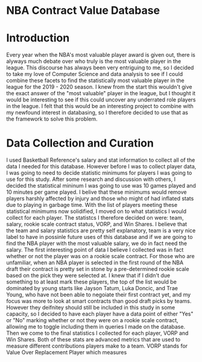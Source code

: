 # NBA Contract Value Database

# Introduction 

Every year when the NBA's most valuable player award is given out, there is alyways much debate over who truly is the most valuable player in the league. This discourse has always been very entriguing to me, so I decided to take my love of Computer Science and data analysis to see if I could combine these facets to find the statistically most valuable player in the league for the 2019 - 2020 season. I knew from the start this wouldn't give the exact answer of the "most valuable" player in the league, but I thought it would be interesting to see if this could uncover any underrated role players in the league. I felt that this would be an interesting project to combine with my newfound interest in databasing, so I therefore decided to use that as the framework to solve this problem.

# Data Collection and Curation

I used Basketball Reference's salary and stat information to collect all of the data I needed for this database. However before I was to collect player data, I was going to need to decide statistic minimums for players I was going to use for this study. After some research and discussion with others, I decided the statistical mininum I was going to use was 10 games played and 10 minutes per game played. I belive that these minimums would remove players harshly affected by injury and those who might of had inflated stats due to playing in garbage time. With the list of players meeting these statistical minimums now solidified, I moved on to what statistics I would collect for each player. The statistcs I therefore decided on were: team, salary, rookie scale contract status, VORP, and Win Shares. I believe that the team and salary statistics are pretty self explanatory, team is a very nice label to have in possinle future uses of this database and if we are going to find the NBA player with the most valuable salary, we do in fact need the salary. The first interesting point of data I believe I collected was in fact whether or not the player was on a rookie scale contract. For those who are unfamiliar, when an NBA player is selected in the first round of the NBA draft their contract is pretty set in stone by a pre-determined rookie scale based on the pick they were selected at. I knew that if I didn't due something to at least mark these players, the top of the list would be dominated by young starts like Jayson Tatum, Luka Doncic, and Trae Young, who have not been able to negoiate their first contract yet, and my focus was more to look at smart contracts than good draft picks by teams. However they deifnitey should still be included in this study in some capacity, so I decided to have each player have a data point of either "Yes" or "No" marking whether or not they were on a rookie scale contract, allowing me to toggle including them in queries I made on the database. Then we come to the final statistics I collected for each player, VORP and Win Shares. Both of these stats are advanced metrics that are used to measure different contributions players make to a team. VORP stands for Value Over Replacement Player which measures  
